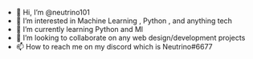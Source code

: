 - 👋 Hi, I’m @neutrino101
- 👀 I’m interested in Machine Learning , Python , and anything tech
- 🌱 I’m currently learning Python and Ml
- 💞️ I’m looking to collaborate on any web design/development projects
- 📫 How to reach me on my discord which is Neutrino#6677

<!---
neutrino101/neutrino101 is a ✨ special ✨ repository because its `README.md` (this file) appears on your GitHub profile.
You can click the Preview link to take a look at your changes.
--->
